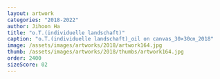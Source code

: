 ```yaml
---
layout: artwork
categories: "2018-2022"
author: Jihoon Ha
title: "o.T.(individuelle landschaft)"
caption: "o.T.(individuelle landschaft)_oil on canvas_30×30㎝_2018"
image: /assets/images/artworks/2018/artwork164.jpg
thumb: /assets/images/artworks/2018/thumbs/artwork164.jpg
order: 2400
sizeScore: 02
---
```

